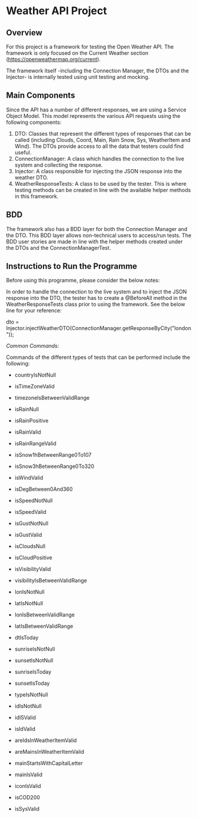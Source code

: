 # Weather API Project


## Overview

For this project is a framework for testing the Open Weather API. The framework is only focused on the Current Weather section (https://openweathermap.org/current).

The framework itself -including the Connection Manager, the DTOs and the Injector- is internally tested using unit testing and mocking.

## Main Components

Since the API has a number of different responses, we are using a Service Object Model. This model represents the various API requests using the following components:

1. DTO: Classes that represent the different types of responses that can be called (including Clouds, Coord, Main, Rain Snow, Sys, WeatherItem and Wind). The DTOs provide access to all the data that testers could find useful.
2. ConnectionManager: A class which handles the connection to the live system and collecting the response.
3. Injector: A class responsible for injecting the JSON response into the weather DTO.
4. WeatherResponseTests: A class to be used by the tester. This is where testing methods can be created in line with the available helper methods in this framework.

## BDD

The framework also has a BDD layer for both the Connection Manager and the DTO. This BDD layer allows non-technical users to access/run tests.
The BDD user stories are made in line with the helper methods created under the DTOs and the ConnectionManagerTest.

## Instructions to Run the Programme
Before using this programme, please consider the below notes:

In order to handle the connection to the live system and to inject the JSON response into the DTO, the tester has to create a @BeforeAll method in the WeatherResponseTests class prior to using the framework. See the below line for your reference:

dto = Injector.injectWeatherDTO(ConnectionManager.getResponseByCity("london"));

*Common Commands:*

Commands of the different types of tests that can be performed include the following:

- countryIsNotNull
- isTimeZoneValid
- timezoneIsBetweenValidRange

- isRainNull
- isRainPositive
- isRainValid
- isRainRangeValid

- isSnow1hBetweenRange0To107
- isSnow3hBetweenRange0To320

- isWindValid
- isDegBetween0And360
- isSpeedNotNull
- isSpeedValid
- isGustNotNull
- isGustValid

- isCloudsNull
- isCloudPositive

- isVisibilityValid
- visibilityIsBetweenValidRange

- lonIsNotNull
- latIsNotNull
- lonIsBetweenValidRange
- latIsBetweenValidRange

- dtIsToday
- sunriseIsNotNull
- sunsetIsNotNull
- sunriseIsToday
- sunsetIsToday
- typeIsNotNull

- idIsNotNull
- idISValid
- isIdValid
- areIdsInWeatherItemValid

- areMainsInWeatherItemValid
- mainStartsWithCapitalLetter
- mainIsValid
- iconIsValid

- isCOD200
- isSysValid